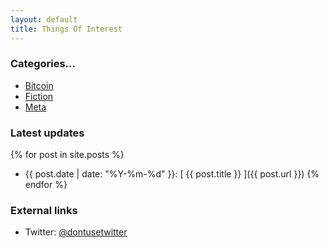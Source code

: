```yaml
---
layout: default
title: Things Of Interest
---
```



### Categories...
		
- [Bitcoin](/bitcoin)
- [Fiction](/fiction)
- [Meta](/meta)

### Latest updates

{% for post in site.posts %}
  * {{ post.date | date: "%Y-%m-%d" }}: [ {{ post.title }} ]({{ post.url }})
{% endfor %}

### External links

- Twitter: [@dontusetwitter](/)
